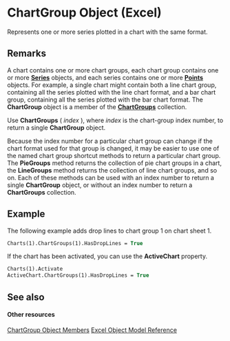 
# ChartGroup Object (Excel)

Represents one or more series plotted in a chart with the same format.


## Remarks

A chart contains one or more chart groups, each chart group contains one or more **[Series](c7d34b32-8172-f7a0-0a17-f01d44246b64.md)** objects, and each series contains one or more **[Points](48ed9aec-2d29-ec4d-8e55-fca13982c358.md)** objects. For example, a single chart might contain both a line chart group, containing all the series plotted with the line chart format, and a bar chart group, containing all the series plotted with the bar chart format. The **ChartGroup** object is a member of the **[ChartGroups](991147bc-bbb5-9f7d-a7c9-55854aa50325.md)** collection.

Use  **ChartGroups** ( _index_ ), where _index_ is the chart-group index number, to return a single **ChartGroup** object.

Because the index number for a particular chart group can change if the chart format used for that group is changed, it may be easier to use one of the named chart group shortcut methods to return a particular chart group. The  **PieGroups** method returns the collection of pie chart groups in a chart, the **LineGroups** method returns the collection of line chart groups, and so on. Each of these methods can be used with an index number to return a single **ChartGroup** object, or without an index number to return a **ChartGroups** collection.


## Example

The following example adds drop lines to chart group 1 on chart sheet 1.


```vb
Charts(1).ChartGroups(1).HasDropLines = True
```

If the chart has been activated, you can use the  **ActiveChart** property.




```vb
Charts(1).Activate 
ActiveChart.ChartGroups(1).HasDropLines = True
```


## See also


#### Other resources


[ChartGroup Object Members](2d31f7af-d639-c8f4-0714-08fc618ec92d.md)
[Excel Object Model Reference](http://msdn.microsoft.com/library/11ea8598-8a20-92d5-f98b-0da04263bf2c%28Office.15%29.aspx)
